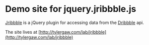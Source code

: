 Demo site for jquery.jribbble.js
===============================

[Jribbble](http://github.com/tylergaw/jribbble) is a jQuery plugin for accessing data from the [Dribbble](http://dribbble.com/api) api.

The site lives at [http://tylergaw.com/lab/jribbble](http://tylergaw.com/lab/jribbble)
